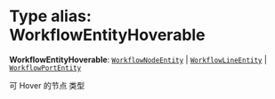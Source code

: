 # Type alias: WorkflowEntityHoverable

**WorkflowEntityHoverable**: [`WorkflowNodeEntity`](/auto-docs/free-layout-core/variables/WorkflowNodeEntity-1.md) | [`WorkflowLineEntity`](/auto-docs/free-layout-core/classes/WorkflowLineEntity.md) | [`WorkflowPortEntity`](/auto-docs/free-layout-core/classes/WorkflowPortEntity.md)

可 Hover 的节点 类型

